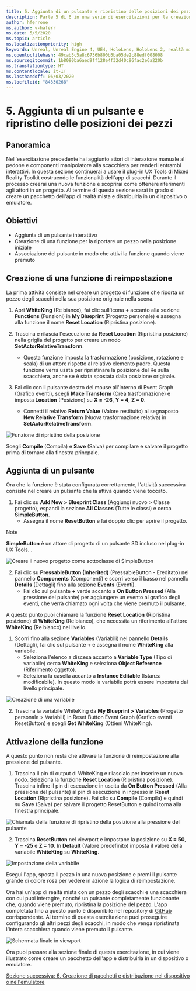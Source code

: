 ```yaml
---
title: 5. Aggiunta di un pulsante e ripristino delle posizioni dei pezzi
description: Parte 5 di 6 in una serie di esercitazioni per la creazione di una semplice app di scacchi con Unreal Engine 4 e il plug-in UX Tools di Mixed Reality Toolkit
author: hferrone
ms.author: v-haferr
ms.date: 5/5/2020
ms.topic: article
ms.localizationpriority: high
keywords: Unreal, Unreal Engine 4, UE4, HoloLens, HoloLens 2, realtà mista, esercitazione, guida introduttiva, mrtk, uxt, UX Tools, documentazione
ms.openlocfilehash: 49cab5c5a8c6736b800b5ba05de2c88edf008008
ms.sourcegitcommit: 1b8090ba6aed9ff128e4f32d40c96fac2e6a220b
ms.translationtype: HT
ms.contentlocale: it-IT
ms.lasthandoff: 06/03/2020
ms.locfileid: "84330268"
---
```

# <a name="5-adding-a-button--resetting-piece-locations"></a>5. Aggiunta di un pulsante e ripristino delle posizioni dei pezzi


## <a name="overview"></a>Panoramica

Nell'esercitazione precedente hai aggiunto attori di interazione manuale al pedone e componenti manipolatore alla scacchiera per renderli entrambi interattivi. In questa sezione continuerai a usare il plug-in UX Tools di Mixed Reality Toolkit costruendo le funzionalità dell'app di scacchi. Durante il processo creerai una nuova funzione e scoprirai come ottenere riferimenti agli attori in un progetto. Al termine di questa sezione sarai in grado di creare un pacchetto dell'app di realtà mista e distribuirla in un dispositivo o emulatore.

## <a name="objectives"></a>Obiettivi

* Aggiunta di un pulsante interattivo
* Creazione di una funzione per la riportare un pezzo nella posizione iniziale
* Associazione del pulsante in modo che attivi la funzione quando viene premuto

## <a name="creating-a-reset-function"></a>Creazione di una funzione di reimpostazione
La prima attività consiste nel creare un progetto di funzione che riporta un pezzo degli scacchi nella sua posizione originale nella scena. 

1.  Apri **WhiteKing** (Re bianco), fai clic sull'icona **+** accanto alla sezione **Functions** (Funzioni) in **My Blueprint** (Progetto personale) e assegna alla funzione il nome **Reset Location** (Ripristina posizione). 

2.  Trascina e rilascia l'esecuzione da **Reset Location** (Ripristina posizione) nella griglia del progetto per creare un nodo **SetActorRelativeTransform**. 
    * Questa funzione imposta la trasformazione (posizione, rotazione e scala) di un attore rispetto al relativo elemento padre. Questa funzione verrà usata per ripristinare la posizione del Re sulla scacchiera, anche se è stata spostata dalla posizione originale. 
    
3. Fai clic con il pulsante destro del mouse all'interno di Event Graph (Grafico eventi), scegli **Make Transform** (Crea trasformazione) e imposta **Location** (Posizione) su **X = -26**, **Y = 4**, **Z = 0**.
    * Connetti il relativo **Return Value** (Valore restituito) al segnaposto **New Relative Transform** (Nuova trasformazione relativa) in **SetActorRelativeTransform**. 

![Funzione di ripristino della posizione](images/unreal-uxt/5-function.PNG)

Scegli **Compile** (Compila) e **Save** (Salva) per compilare e salvare il progetto prima di tornare alla finestra princpale. 


## <a name="adding-a-button"></a>Aggiunta di un pulsante
Ora che la funzione è stata configurata correttamente, l'attività successiva consiste nel creare un pulsante che la attiva quando viene toccato. 

1.  Fai clic su **Add New > Blueprint Class** (Aggiungi nuovo > Classe progetto), espandi la sezione **All Classes** (Tutte le classi) e cerca **SimpleButton**. 
    * Assegna il nome **ResetButton** e fai doppio clic per aprire il progetto.

> [!NOTE]
> **SimpleButton** è un attore di progetto di un pulsante 3D incluso nel plug-in UX Tools. . 

![Creare il nuovo progetto come sottoclasse di SimpleButton](images/unreal-uxt/5-subclass.PNG)

2. Fai clic su **PressableButton (Inherited)** (PressableButton - Ereditato) nel pannello **Components** (Componenti) e scorri verso il basso nel pannello **Details** (Dettagli) fino alla sezione **Events** (Eventi). 
    * Fai clic sul pulsante **+** verde accanto a **On Button Pressed** (Alla pressione del pulsante) per aggiungere un evento al grafico degli eventi, che verrà chiamato ogni volta che viene premuto il pulsante. 
    
A questo punto puoi chiamare la funzione **Reset Location** (Ripristina posizione) di **WhiteKing** (Re bianco), che necessita un riferimento all'attore **WhiteKing** (Re bianco) nel livello. 

1.  Scorri fino alla sezione **Variables** (Variabili) nel pannello **Details** (Dettagli), fai clic sul pulsante **+** e assegna il nome **WhiteKing** alla variabile. 
    * Seleziona l'elenco a discesa accanto a **Variable Type** (Tipo di variabile) cerca **WhiteKing** e seleziona **Object Reference** (Riferimento oggetto). 
    * Seleziona la casella accanto a **Instance Editable** (Istanza modificabile). In questo modo la variabile potrà essere impostata dal livello principale. 

![Creazione di una variabile](images/unreal-uxt/5-var.PNG)

2.  Trascina la variabile WhiteKing da **My Blueprint > Variables** (Progetto personale > Variabili) in Reset Button Event Graph (Grafico eventi ResetButton) e scegli **Get WhiteKing** (Ottieni WhiteKing). 

## <a name="firing-the-function"></a>Attivazione della funzione
A questo punto non resta che attivare la funzione di reimpostazione alla pressione del pulsante.

1.  Trascina il pin di output di WhiteKing e rilascialo per inserire un nuovo nodo. Seleziona la funzione **Reset Location** (Ripristina posizione). Trascina infine il pin di esecuzione in uscita da **On Button Pressed** (Alla pressione del pulsante) al pin di esecuzione in ingresso in **Reset Location** (Ripristina posizione). Fai clic su **Compile** (Compila) e quindi su **Save** (Salva) per salvare il progetto ResetButton e quindi torna alla finestra principale. 

![Chiamata della funzione di ripristino della posizione alla pressione del pulsante](images/unreal-uxt/5-callresetloc.PNG)

2.  Trascina **ResetButton** nel viewport e impostane la posizione su **X = 50**, **Y = -25** e **Z = 10**. In **Default** (Valore predefinito) imposta il valore della variabile **WhiteKing** su **WhiteKing**.

![Impostazione della variabile](images/unreal-uxt/5-buttonlevel.PNG)

Esegui l'app, sposta il pezzo in una nuova posizione e premi il pulsante grande di colore rosa per vedere in azione la logica di reimpostazione.

Ora hai un'app di realtà mista con un pezzo degli scacchi e una scacchiera con cui puoi interagire, nonché un pulsante completamente funzionante che, quando viene premuto, ripristina la posizione del pezzo. L'app completata fino a questo punto è disponibile nel repository di [GitHub](https://github.com/microsoft/MixedReality-Unreal-Samples/tree/master/ChessApp) corrispondente. Al termine di questa esercitazione puoi proseguire configurando gli altri pezzi degli scacchi, in modo che venga ripristinata l'intera scacchiera quando viene premuto il pulsante.

![Schermata finale in viewport](images/unreal-uxt/5-endscene.PNG)

Ora puoi passare alla sezione finale di questa esercitazione, in cui viene illustrato come creare un pacchetto dell'app e distribuirla in un dispositivo o emulatore.

[Sezione successiva: 6. Creazione di pacchetti e distribuzione nel dispositivo o nell'emulatore](unreal-uxt-ch6.md)
